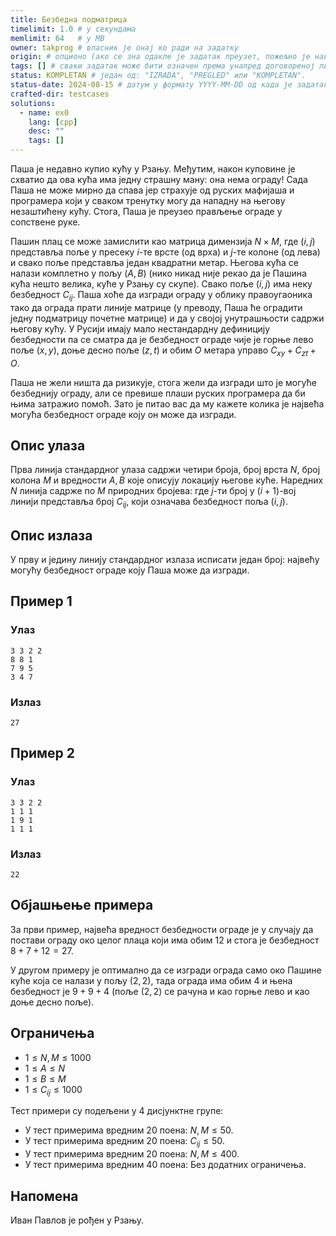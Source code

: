 ```yaml
---
title: Безбедна подматрица
timelimit: 1.0 # у секундама
memlimit: 64   # y MB
owner: takprog # власник је онај ко ради на задатку
origin: # опционо (ако се зна одакле је задатак преузет, пожељно је навести извор)
tags: [] # сваки задатак може бити означен према унапред договореној листи ознака
status: KOMPLETAN # један од: "IZRADA", "PREGLED" или "KOMPLETAN".
status-date: 2024-08-15 # датум у формату YYYY-MM-DD од када је задатак у наведеном статусу
crafted-dir: testcases
solutions:
  - name: ex0
    lang: [cpp]
    desc: ""
    tags: []
---
```


Паша је недавно купио кућу у Рзању. Међутим, након куповине је схватио да ова кућа има једну страшну ману: она нема ограду! Сада Паша не може мирно да спава јер страхује од руских мафијаша и програмера који у сваком тренутку могу да нападну на његову незаштићену кућу. Стога, Паша је преузео прављење ограде у сопствене руке.

Пашин плац се може замислити као матрица димензија $N\times M$, где $(i,j)$ представља поље у пресеку $i$-те врсте (од врха) и $j$-те колоне (од лева) и свако поље представља један квадратни метар. Његова кућа се налази комплетно у пољу $(A,B)$ (нико никад није рекао да је Пашина кућа нешто велика, куће у Рзању су скупе). Свако поље $(i,j)$ има неку безбедност $C_{ij}$. Паша хоће да изгради ограду у облику правоугаоника тако да ограда прати линије матрице (у преводу, Паша ће оградити једну подматрицу почетне матрице) и да у својој унутрашњости садржи његову кућу. У Русији имају мало нестандардну дефиницију безбедности па се сматра да је безбедност ограде чије је горње лево поље $(x,y)$, доње десно поље $(z,t)$ и обим $O$ метара управо $C_{xy}+C_{zt}+O$.

Паша не жели ништа да ризикује, стога жели да изгради што је могуће безбеднију ограду, али се превише плаши руских програмера да би њима затражио помоћ. Зато је питао вас да му кажете колика је највећа могућа безбедност ограде коју он може да изгради.

## Опис улаза

Прва линија стандардног улаза садржи четири броја, број врста $N$, број колона $M$ и вредности $A,B$ које описују локацију његове куће. Наредних $N$ линија садрже по $M$ природних бројева: где $j$-ти број у $(i+1)$-вој линији представља број $C_{ij}$, који означава безбедност поља $(i,j)$.

## Опис излаза

У прву и једину линију стандардног излаза исписати један број: највећу могућу безбедност ограде коју Паша може да изгради.

## Пример 1

### Улаз

```
3 3 2 2
8 8 1
7 9 5
3 4 7

```

### Излаз

```
27

```

## Пример 2

### Улаз

```
3 3 2 2
1 1 1
1 9 1
1 1 1

```

### Излаз

```
22

```

## Објашњење примера

За први пример, највећа вредност безбедности ограде је у случају да постави ограду око целог плаца који има обим $12$ и стога је безбедност $8+7+12=27$.

У другом примеру је оптимално да се изгради ограда само око Пашине куће која се налази у пољу $(2,2)$, тада ограда има обим $4$ и њена безбедност је $9+9+4$ (поље $(2,2)$ се рачуна и као горње лево и као доње десно поље).

## Ограничења

-   $1 \leq N,M \leq 1000$
-   $1 \leq A \leq N$
-   $1 \leq B \leq M$
-   $1 \leq C_{ij} \leq 1000$

Тест примери су подељени у 4 дисјунктне групе:

-   У тест примерима вредним $20$ поена: $N,M \leq 50$.
-   У тест примерима вредним $20$ поена: $C_{ij} \leq 50$.
-   У тест примерима вредним $20$ поена: $N,M \leq 400$.
-   У тест примерима вредним $40$ поена: Без додатних ограничења.

## Напомена

Иван Павлов је рођен у Рзању.
